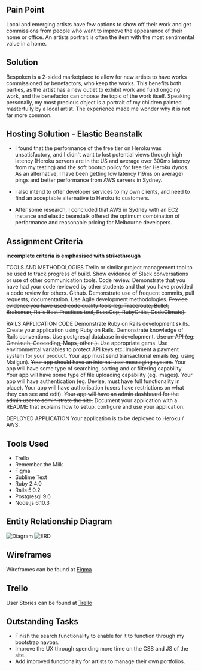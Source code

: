 

## Pain Point

Local and emerging artists have few options to show off their work and get commissions from people who want to improve the appearance of their home or office. An artists portrait is often the item with the most sentimental value in a home. 

## Solution

Bespoken is a 2-sided marketplace to allow for new artists to have works commissioned by benefactors, who keep the works. This benefits both parties, as the artist has a new outlet to exhibit work and fund ongoing work, and the benefactor can choose the topic of the work itself. Speaking personally, my most precious object is a portrait of my children painted masterfully by a local artist. The experience made me wonder why it is not far more common.

## Hosting Solution - Elastic Beanstalk

- I found that the performance of the free tier on Heroku was unsatisfactory, and I didn't want to lost potential views through high latency (Heroku servers are in the US and average over 300ms latency from my testing) and the soft bootup policy for free tier Heroku dynos. As an alternative, I have been getting low latency (19ms on average) pings and better performance from AWS servers in Sydney. 

- I also intend to offer developer services to my own clients, and need to find an acceptable alternative to Heroku to customers.

- After some research, I concluded that AWS in Sydney with an EC2 instance and elastic beanstalk offered the optimum combination of performance and reasonable pricing for Melbourne developers.


## Assignment Criteria

**incomplete criteria is emphasised with ~~strikethrough~~**

TOOLS AND METHODOLOGIES
Trello or similar project management tool to be used to track progress of build.
Show evidence of Slack conversations or use of other communication tools.
Code review. Demonstrate that you have had your code reviewed by other students and that you have provided a code review for others.
Github. Demonstrate use of frequent commits, pull requests, documentation.
Use Agile development methodologies.
~~Provide evidence you have used code quality tools (eg. Traceroute, Bullet, Brakeman, Rails Best Practices tool, RuboCop, RubyCritic, CodeClimate).~~

RAILS APPLICATION CODE
Demonstrate Ruby on Rails development skills.
Create your application using Ruby on Rails.
Demonstrate knowledge of Rails conventions.
Use postgresql database in development.
~~Use an API (eg. Omniauth, Geocoding, Maps, other..).~~
Use appropriate gems.
Use environmental variables to protect API keys etc.
Implement a payment system for your product.
Your app must send transactional emails (eg. using Mailgun).
~~Your app should have an internal user messaging system.~~
Your app will have some type of searching, sorting and or filtering capability.
Your app will have some type of file uploading capability (eg. images).
Your app will have authentication (eg. Devise, must have full functionality in place).
Your app will have authorisation (users have restrictions on what they can see and edit).
~~Your app will have an admin dashboard for the admin user to administrate the site.~~
Document your application with a README that explains how to setup, configure and use your application.

DEPLOYED APPLICATION
Your application is to be deployed to Heroku / AWS.


## Tools Used

- Trello
- Remember the Milk
- Figma
- Sublime Text
- Ruby 2.4.0
- Rails 5.0.2
- Postgresql 9.6
- Node.js 6.10.3

## Entity Relationship Diagram

![Diagram](https://photos.google.com/album/AF1QipO1fcv4cencgD4iDl1B0H3KDJXtWwGvGPR2qhOG)
![ERD](http://imgur.com/gallery/XGcsY)

## Wireframes

Wireframes can be found at [Figma](https://www.figma.com/file/dwydxHCCczx75ObCFBOd8f6M/Bespoken?node-id=16%3A3)

## Trello

User Stories can be found at [Trello](https://trello.com/b/2DnkijST/cfa-project-bespoken-for-artists)

## Outstanding Tasks

- Finish the search functionality to enable for it to function through my bootstrap navbar.
- Improve the UX through spending more time on the CSS and JS of the site.
- Add improved functionality for artists to manage their own portfolios.


